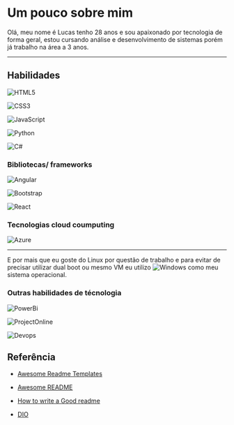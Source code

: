 
# Um pouco sobre mim

Olá, meu nome é Lucas tenho 28 anos e sou apaixonado por tecnologia de forma geral, estou cursando análise e desenvolvimento de sistemas porém já trabalho na área a 3 anos.

___________________________________________________________________________________________

## Habilidades

![HTML5](https://img.shields.io/badge/HTML5-E34F26?style=for-the-badge&logo=html5&logoColor=white)

![CSS3](https://img.shields.io/badge/CSS3-1572B6?style=for-the-badge&logo=css3&logoColor=white)

![JavaScript](https://img.shields.io/badge/JavaScript-F7DF1E?style=for-the-badge&logo=javascript&logoColor=black)

![Python](https://img.shields.io/badge/Python-14354C?style=for-the-badge&logo=python&logoColor=white)

![C#](https://img.shields.io/badge/C%23-239120?style=for-the-badge&logo=c-sharp&logoColor=white)


### Bibliotecas/ frameworks 

![Angular](https://img.shields.io/badge/Angular-DD0031?style=for-the-badge&logo=angular&logoColor=white)

![Bootstrap](https://img.shields.io/badge/-boostrap-0D1117?style=for-the-badge&logo=bootstrap&labelColor=0D1117)

![React](https://img.shields.io/badge/React-20232A?style=for-the-badge&logo=react&logoColor=61DAFB)

### Tecnologias cloud coumputing 

![Azure](https://img.shields.io/badge/Azure-blue?style=for-the-badge&logo=microsoft%20azure&logoColor=blue&labelColor=FFFFFF&link=https%3A%2F%2Fimages.app.goo.gl%2FK7PN1jYJd57x4q7A8)

___________________________________________________________________________________________

E por mais que eu goste do Linux por questão de trabalho e para evitar de precisar utilizar dual boot ou mesmo VM eu utilizo ![Windows](https://img.shields.io/badge/Windows-000?style=for-the-badge&logo=windows&logoColor=2CA5E0) como meu sistema operacional.

### Outras habilidades de técnologia

![PowerBi](https://img.shields.io/badge/Microsoft-PowerBi-yellow.svg)

![ProjectOnline](https://img.shields.io/badge/Microsoft-Project%20Online-Green.svg)

![Devops](https://img.shields.io/badge/Microsoft-Devops-blue.svg)





## Referência

 - [Awesome Readme Templates](https://awesomeopensource.com/project/elangosundar/awesome-README-templates)
 - [Awesome README](https://github.com/matiassingers/awesome-readme)
 - [How to write a Good readme](https://bulldogjob.com/news/449-how-to-write-a-good-readme-for-your-github-project)

- [DIO](https://github.com/digitalinnovationone/dio-lab-open-source)